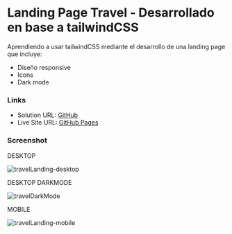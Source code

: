 # Landing Page Travel - Desarrollado en base a tailwindCSS

Aprendiendo a usar tailwindCSS mediante el desarrollo de una landing page que incluye:

- Diseño responsive
- Icons
- Dark mode

### Links

- Solution URL: [GitHub](https://github.com/JairoAtoche/landing-page-travel)
- Live Site URL: [GitHub Pages](https://jairoatoche.github.io/landing-page-travel/)


### Screenshot

DESKTOP

![travelLanding-desktop](https://user-images.githubusercontent.com/44626985/185761349-8a4ab098-8bc7-4049-a342-ea96bc92c1b1.png)

DESKTOP DARKMODE

![travelDarkMode](https://user-images.githubusercontent.com/44626985/185761351-1601f1e8-7f5b-4734-95ad-fdb99927c50b.png)

MOBILE

![travelLanding-mobile](https://user-images.githubusercontent.com/44626985/185761350-9153000a-f69b-4be8-8c81-439e4deafada.png)